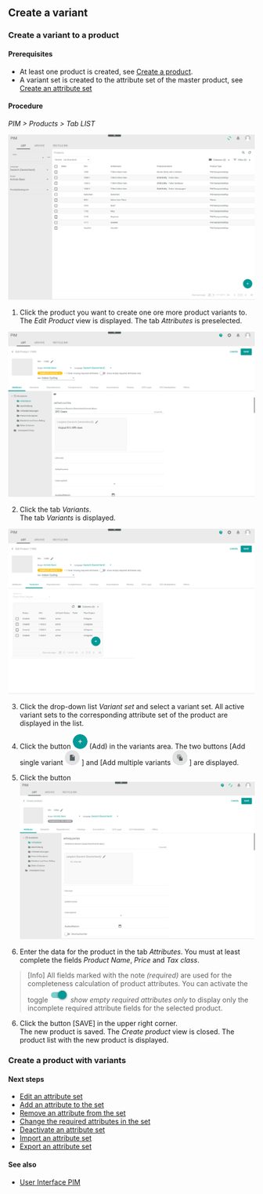 
## Create a variant

### Create a variant to a product

#### Prerequisites

- At least one product is created, see [Create a product](#create-a-product).
- A variant set is created to the attribute set of the master product, see [Create an attribute set](ManageAttributeSet.md#create-an-attribute-set)

#### Procedure
*PIM > Products > Tab LIST*

![Product list](/Assets/Screenshots/PIM/Products/List/Products.png "[Product list]")

1. Click the product you want to create one ore more product variants to.   
  The *Edit Product* view is displayed. The tab *Attributes* is preselected.

  ![Attributes](/Assets/Screenshots/PIM/Products/List/Attributes/AttributesEdit.png "[Attributes]")

2. Click the tab *Variants*.   
  The tab *Variants* is displayed.

  ![Variants](/Assets/Screenshots/PIM/Products/List/Varianten/VariantenEdit.png "[Variants]")

3. Click the drop-down list *Variant set* and select a variant set. All active variant sets to the corresponding attribute set of the product are displayed in the list.

4. Click the button ![Add](/Assets/Icons/Plus01.png "[Add]") (Add) in the variants area.
  The two buttons [Add single variant ![Add single variant](/Assets/Icons/Document.png "[Add single variant]") ] and [Add multiple variants ![Add multiple variants](/Assets/Icons/Documents.png "[Add multiple variants]") ] are displayed.

5. Click the button
  ![Attributes](/Assets/Screenshots/PIM/Products/List/Attributes/AttributesCreate.png "[Attributes]")

5. Enter the data for the product in the tab *Attributes*. You must at least complete the fields *Product Name*, *Price* and *Tax class*.   

  > [Info] All fields marked with the note *(required)* are used for the completeness calculation of product attributes. You can activate the toggle ![Toggle](/Assets/Icons/Toggle.png "[Toggle]") *show empty required attributes only* to display only the incomplete required attribute fields for the selected product.

6. Click the button [SAVE] in the upper right corner.   
  The new product is saved. The *Create product* view is closed. The product list with the new product is displayed.


### Create a product with variants


#### Next steps

- [Edit an attribute set](#edit-an-attribute-set)
- [Add an attribute to the set](#add-an-attribute-to-the-set)
- [Remove an attribute from the set](#remove-an-attribute-from-the-set)
- [Change the required attributes in the set](#change-the-required-attributes-in-the-set)
- [Deactivate an attribute set](#deactivate-an-attribute-set)
- [Import an attribute set](#import-an-attribute-set)
- [Export an attribute set](#export-an-attribute-set)

#### See also

- [User Interface PIM](/PIM/UserInterface/00_UserInterface.md)
